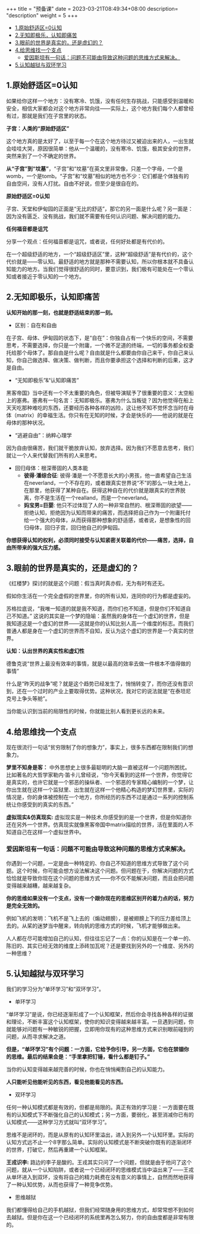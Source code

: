 +++
title = "预备课"
date =  2023-03-21T08:49:34+08:00
description= "description"
weight = 5
+++

- [1.原始舒适区=0认知](#1原始舒适区0认知)
- [2.无知即极乐，认知即痛苦](#2无知即极乐认知即痛苦)
- [3.眼前的世界是真实的，还是虚幻的？](#3眼前的世界是真实的还是虚幻的)
- [4.给思维找一个支点](#4给思维找一个支点)
  - [爱因斯坦有一句话：问题不可能由导致这种问题的思维方式来解决。](#爱因斯坦有一句话问题不可能由导致这种问题的思维方式来解决)
- [5.认知越狱与双环学习](#5认知越狱与双环学习)

## 1.原始舒适区=0认知

如果给你这样一个地方：没有寒冷、饥饿，没有任何生存挑战，只能感受到温暖和安全，相信大家都会对这个地方非常向往——实际上，这个地方我们每个人都曾经有过，那就是我们在子宫里的状态。

**子宫：人类的“原始舒适区”**

这个地方真的是太好了，以至于每一个在这个地方待过又被迫出来的人，一出生就会哇哇大哭，原因很简单：他从一个温暖的，没有寒冷、饥饿，极其安全的世界，突然来到了一个不确定的世界。

**从“子宫”到“坟墓”**，“子宫”和“坟墓”在英文里非常像，只差一个字母，一个是womb，一个是tomb。“子宫”和“坟墓”相似的地方也不少：它们都是个体独有的自由空间，没有人打扰。自由不好说，但至少是很自在的。


**原始舒适区=0认知**

子宫、天堂和伊甸园的正面是“无比的舒适”，那它的另一面是什么呢？另一面是：因为没有匮乏、没有挑战，我们就不需要有任何认识问题、解决问题的能力。

**任何福音都是诅咒**

分享一个观点：任何福音都是诅咒，或者说，任何好处都是有代价的。

在一个超级舒适的地方，一个“超级舒适区”里，这种“超级舒适”是有代价的，这个代价就是——零认知。最舒适的地方就是那种不需要认知，所以你根本就不具备认知能力的地方。当我们觉得很舒适的同时，要意识到，我们极有可能处在一个零认知或者接近于零认知的一个地方。

## 2.无知即极乐，认知即痛苦

**认知开始的那一刻，也就是舒适结束的那一刻。**

- 区别：自在和自由

在子宫、母体、伊甸园的状态下，是“自在”：你独自占有一个快乐的空间，不需要思考，不需要选择，你只是一个附庸，一个微不足道的终端，一切的事务都全权委托给那个母体了。那自由是什么呢？自由就是什么都要由你自己来干，你自己来认知，你自己做选择、做决策、做判断，而且你要承担这个选择和判断的后果，这才是自由。

- “无知即极乐”&“认知即痛苦”

黑客帝国》当中还有一个不太重要的角色，但被导演赋予了很重要的意义：太空船上的塞弗。塞弗有一句名言：无知即极乐。塞弗为什么当叛徒？因为他觉得在船上天天吃那种难吃的东西，还要经历各种各样的凶险，这让他不知不觉怀念当时在母体（matrix）的幸福生活。你只有在无知的时候，才会是快乐的——他说的就是在母体的那种状况。

- “逃避自由”：纳粹心理学

因为自由很痛苦，我们就干脆放弃认知，放弃选择。因为我们不愿意去思考，我们就让一个人来代替我们所有的人来思考。

- 回归母体：根深蒂固的人类本能
  - **彼得·潘综合征**: 彼得·潘是一个不愿意长大的小男孩，他一直希望自己生活在neverland，一个不存在的，或者跟真实世界说“不”的那么一块土地上，在那里，他获得了某种自在。获得这种自在的代价就是跟真实的世界脱离，你不是生活在一个realland，而是一个neverland。
  - **妈宝男=巨婴**: 他只不过体现了人的一种非常自然的、根深蒂固的欲望——拒绝认知，拒绝因为认知而带来的痛苦，而选择把自己作为一个附庸托付给一个强大的母体，从而获得那种想象的舒适感，或者说，是想象性的回归母体，回归子宫，回归他自己的伊甸园。

**你想获得认知的权利，必须同时接受与认知紧密关联着的代价——痛苦，选择，自由所带来的强大压力感。**


## 3.眼前的世界是真实的，还是虚幻的？

《红楼梦》探讨的就是这个问题：假当真时真亦假，无为有时有还无。

假如你生活在一个完全虚假的世界里，你的所有认知，连同你的行为都是虚妄的。

苏格拉底说，“我唯一知道的就是我不知道，而你们也不知道，但是你们不知道自己不知道。”
这说的其实是一个梦的隐喻：虽然我的身体在一个虚幻的世界，但是我知道这是一个虚幻的世界——这就是你的认知比别人高一个维度的标志。而我们普通人都是身在一个虚幻的世界而不自知，反认为这个虚幻的世界是一个真实的世界。


**认知：认出世界的真实性和虚幻性**

德鲁克说“世界上最没有效率的事情，就是以最高的效率去做一件根本不值得做的事情”

什么是“昨天的战争”呢？就是这个趋势已经发生了，悄悄转变了，而你还没有意识到，还在一个过时的产业上要取得优势。这种状况，我对它的说法就是“在泰坦尼克号上争头等舱”。

当你能认识到当前的局限性的时候，你就能比别人看到更长远的未来。

## 4.给思维找一个支点

现在很流行一句话“贫穷限制了你的想象力”，事实上，很多东西都在限制我们的想象力。

**梦里不知身是客：** 中外思想史上很多最聪明的大脑一直被这样一个问题所困扰。比如著名的大哲学家勒内·笛卡儿曾经说，“你今天看到的这样一个世界，你觉得它是真实的，也许它就是一个邪恶的操纵者、一个邪恶的专家精心编制的一个梦，让你出生就在这样一个监狱里、出生就在这样一个他精心构造的梦幻世界里，实际的情况是，你的身体被控制在一个地方，你所经历的东西不过是通过一系列的控制系统让你感受到的真实的东西。”

**虚拟现实&仿真现实:** 虚拟现实是一种技术,你感受到的是一个世界，但是你知道你还在另外一个世界。仿真现实就像黑客帝国中matrix描绘的世界，活在里面的人不知道自己在这样一个虚拟世界中。

### 爱因斯坦有一句话：问题不可能由导致这种问题的思维方式来解决。

你遇到一个问题，一定是由一种特定的、你自己不知道的思维方式导致了这个问题。这个时候，你可能会想方设法解决这个问题。但问题在于，你解决问题的方式恰恰就是导致你现在这个问题的思维方式——你不仅不能解决问题，而且会把问题变得越来越糟，越来越复杂。

**你的思维如果没有一个支点，没有一个跟你现在的思维区别开的着力点的话，努力是完全无效的。**

例如飞机的发明：飞机不是飞上去的（煽动翅膀），是被翅膀上下的压力差给顶上去的。从桨的迷梦当中醒来，转向帆的思维方式的时候，飞机才能够做出来。

人人都在尽可能增加自己的认知，但往往忘记了一点：你的认知是在一个单一的、陈旧的、其实已经无效的维度上添砖加瓦呢？还是要找到另外的一个维度、另外的一种思维？

## 5.认知越狱与双环学习

我们的学习分为“单环学习”和“双环学习”。

- 单环学习

“单环学习”是说，你已经逐渐形成了一个认知框架，然后你会寻找各种各样的证据和理论，不断丰富这个认知框架，使你的知识变得越来越丰富。一旦遇到问题，你就能够对问题有一种敏锐的把握，立即用你现有的这种思维方式来识别眼前碰到的问题，从而寻求解决之道。

**但是，“单环学习”有个问题：一方面，它给予你引导，另一方面，它也在禁锢你的思维。最后的结果会是：“手里拿把钉锤，看什么都是钉子。”**

当你的认知变得越来越完善的时候，你也在悄悄阉割自己的认知能力。

**人只能听见他能听见的东西，看见他能看见的东西。**

- 双环学习

任何一种认知模式都是有效的，但都是局限的。真正有效的学习是：一方面要在既有的认知模式下不断强化自己的认知模式；另一方面，要弱化，甚至消减你已有的认知模式——这种学习方式就叫“双环学习”。

思维不是闭环的，而是从原有的认知环里溢出，进入到另外一个认知环里。实际的认知方式远不止一个8字那么简单。实际的认知模式是不断突破你既有的逐渐闭环的世界，打破它，然后再重建一个认知框架。

**王戎识李:** 路边的李子是酸的。王戎其实只问了一个问题，但就是由于他问了这个问题，就从一个认知陷阱，或者说一个已经闭环的思维模式当中溢出来了——王戎从单环进入到双环，没有将自己的精力耗费在没有意义的事情上，自然而然地获得了一种认知优势，从而也获得了一种竞争优势。

- 思维越狱

我们都懂得给自己的手机越狱，但我们经常随身用的思维方式，却常常想不到如何去越狱。但是你在这一个已经闭环的系统里再怎么努力，你的自由度都是非常有限的。